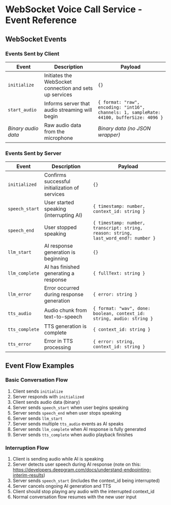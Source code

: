 # WebSocket Voice Call Service - Event Reference

## WebSocket Events

### Events Sent by Client

| Event | Description | Payload |
|-------|-------------|---------|
| `initialize` | Initiates the WebSocket connection and sets up services | `{}` |
| `start_audio` | Informs server that audio streaming will begin | `{ format: "raw", encoding: "int16", channels: 1, sampleRate: 44100, bufferSize: 4096 }` |
| *Binary audio data* | Raw audio data from the microphone | *Binary data (no JSON wrapper)* |

### Events Sent by Server

| Event | Description | Payload |
|-------|-------------|---------|
| `initialized` | Confirms successful initialization of services | `{}` |
| `speech_start` | User started speaking (interrupting AI) | `{ timestamp: number, context_id: string }` |
| `speech_end` | User stopped speaking | `{ timestamp: number, transcript: string, reason: string, last_word_end?: number }` |
| `llm_start` | AI response generation is beginning | `{}` |
| `llm_complete` | AI has finished generating a response | `{ fullText: string }` |
| `llm_error` | Error occurred during response generation | `{ error: string }` |
| `tts_audio` | Audio chunk from text-to-speech | `{ format: "wav", done: boolean, context_id: string, audio: string }` |
| `tts_complete` | TTS generation is complete | `{ context_id: string }` |
| `tts_error` | Error in TTS processing | `{ error: string, context_id: string }` |

## Event Flow Examples

### Basic Conversation Flow
1. Client sends `initialize`
2. Server responds with `initialized`
3. Client sends audio data (binary)
4. Server sends `speech_start` when user begins speaking
5. Server sends `speech_end` when user stops speaking
6. Server sends `llm_start`
7. Server sends multiple `tts_audio` events as AI speaks
8. Server sends `llm_complete` when AI response is fully generated
9. Server sends `tts_complete` when audio playback finishes

### Interruption Flow
1. Client is sending audio while AI is speaking
2. Server detects user speech during AI response (note on this: https://developers.deepgram.com/docs/understand-endpointing-interim-results)
3. Server sends `speech_start` (includes the context_id being interrupted)
4. Server cancels ongoing AI generation and TTS
5. Client should stop playing any audio with the interrupted context_id
6. Normal conversation flow resumes with the new user input
